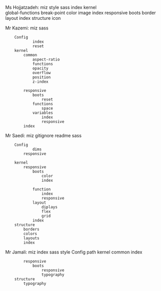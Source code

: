 Ms Hojjatzadeh:
miz
	style
	sass
		index
		kernel	
			global-functions
				break-point
				color
				image
				index
			responsive
				boots
					border
				layout
					index
		structure
			icon


Mr Kazemi:
miz	
	sass

		Config
				index
				reset
		kernel
			common
				aspect-ratio
				functions
				opacity
				overflow
				position
				z-index

			responsive
				boots
					reset
				functions
					space
				variables
					index
					responsive
			index

Mr Saedi:
miz
	gitignore
	readme
	sass

		Config
				dims
			responsive

		kernel
			responsive
				boots
					color
					index

				function
					index
					responsive
				layout
					diplays
					flex
					grid
				index
		structure
			borders
			colors
			layouts
			index
	
		

Mr Jamali:
miz
	index
	sass
		style
		Config
				path
		kernel
			common
				index

			responsive
				boots
					responsive
					typography
		structure
			typography